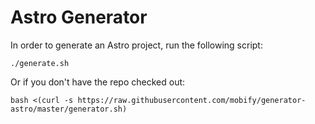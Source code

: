 Astro Generator
===============

In order to generate an Astro project, run the following script:

    ./generate.sh

Or if you don't have the repo checked out:

    bash <(curl -s https://raw.githubusercontent.com/mobify/generator-astro/master/generator.sh)
